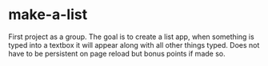 # make-a-list
First project as a group. The goal is to create a list app, when something is typed into a textbox it will appear along with all other things typed. Does not have to be persistent on page reload but bonus points if made so. 
